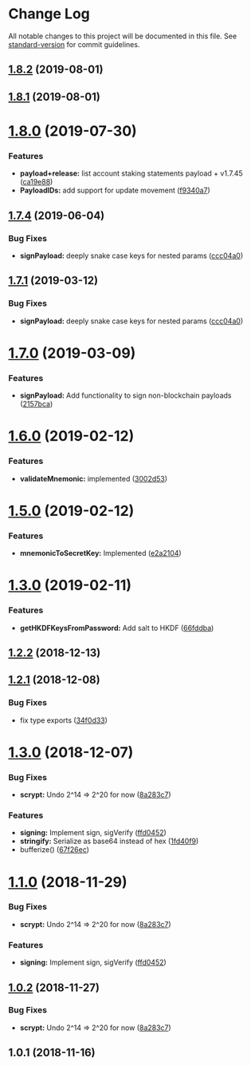 # Change Log

All notable changes to this project will be documented in this file. See [standard-version](https://github.com/conventional-changelog/standard-version) for commit guidelines.

<a name="1.8.2"></a>
## [1.8.2](https://github.com/neonexchange/nex-auth-protocol/compare/v1.8.0...v1.8.2) (2019-08-01)



<a name="1.8.1"></a>
## [1.8.1](https://github.com/neonexchange/nex-auth-protocol/compare/v1.8.0...v1.8.1) (2019-08-01)



<a name="1.8.0"></a>
# [1.8.0](https://github.com/neonexchange/nex-auth-protocol/compare/v1.7.4...v1.8.0) (2019-07-30)


### Features

* **payload+release:** list account staking statements payload + v1.7.45 ([ca19e88](https://github.com/neonexchange/nex-auth-protocol/commit/ca19e88))
* **PayloadIDs:** add support for update movement ([f9340a7](https://github.com/neonexchange/nex-auth-protocol/commit/f9340a7))



<a name="1.7.4"></a>
## [1.7.4](https://github.com/neonexchange/nex-auth-protocol/compare/v1.7.0...v1.7.4) (2019-06-04)


### Bug Fixes

* **signPayload:** deeply snake case keys for nested params ([ccc04a0](https://github.com/neonexchange/nex-auth-protocol/commit/ccc04a0))



<a name="1.7.1"></a>
## [1.7.1](https://github.com/neonexchange/nex-auth-protocol/compare/v1.7.0...v1.7.1) (2019-03-12)


### Bug Fixes

* **signPayload:** deeply snake case keys for nested params ([ccc04a0](https://github.com/neonexchange/nex-auth-protocol/commit/ccc04a0))



<a name="1.7.0"></a>
# [1.7.0](https://github.com/neonexchange/nex-auth-protocol/compare/v1.6.0...v1.7.0) (2019-03-09)


### Features

* **signPayload:** Add functionality to sign non-blockchain payloads ([2157bca](https://github.com/neonexchange/nex-auth-protocol/commit/2157bca))



<a name="1.6.0"></a>
# [1.6.0](https://github.com/neonexchange/nex-auth-protocol/compare/v1.5.0...v1.6.0) (2019-02-12)


### Features

* **validateMnemonic:** implemented ([3002d53](https://github.com/neonexchange/nex-auth-protocol/commit/3002d53))



<a name="1.5.0"></a>
# [1.5.0](https://github.com/neonexchange/nex-auth-protocol/compare/v1.3.0...v1.5.0) (2019-02-12)


### Features

* **mnemonicToSecretKey:** Implemented ([e2a2104](https://github.com/neonexchange/nex-auth-protocol/commit/e2a2104))



<a name="1.3.0"></a>
# [1.3.0](https://github.com/neonexchange/nex-auth-protocol/compare/v1.2.2...v1.3.0) (2019-02-11)


### Features

* **getHKDFKeysFromPassword:** Add salt to HKDF ([66fddba](https://github.com/neonexchange/nex-auth-protocol/commit/66fddba))



<a name="1.2.2"></a>
## [1.2.2](https://github.com/neonexchange/nex-auth-protocol/compare/v1.2.1...v1.2.2) (2018-12-13)



<a name="1.2.1"></a>
## [1.2.1](https://github.com/neonexchange/nex-auth-protocol/compare/v1.2.0...v1.2.1) (2018-12-08)


### Bug Fixes

* fix type exports ([34f0d33](https://github.com/neonexchange/nex-auth-protocol/commit/34f0d33))



<a name="1.3.0"></a>
# [1.3.0](https://github.com/neonexchange/nex-auth-protocol/compare/v1.0.1...v1.3.0) (2018-12-07)


### Bug Fixes

* **scrypt:** Undo 2^14 => 2^20 for now ([8a283c7](https://github.com/neonexchange/nex-auth-protocol/commit/8a283c7))


### Features

* **signing:** Implement sign, sigVerify ([ffd0452](https://github.com/neonexchange/nex-auth-protocol/commit/ffd0452))
* **stringify:** Serialize as base64 instead of hex ([1fd40f9](https://github.com/neonexchange/nex-auth-protocol/commit/1fd40f9))
* bufferize() ([67f26ec](https://github.com/neonexchange/nex-auth-protocol/commit/67f26ec))



<a name="1.1.0"></a>
# [1.1.0](https://github.com/neonexchange/nex-auth-protocol/compare/v1.0.1...v1.1.0) (2018-11-29)


### Bug Fixes

* **scrypt:** Undo 2^14 => 2^20 for now ([8a283c7](https://github.com/neonexchange/nex-auth-protocol/commit/8a283c7))


### Features

* **signing:** Implement sign, sigVerify ([ffd0452](https://github.com/neonexchange/nex-auth-protocol/commit/ffd0452))



<a name="1.0.2"></a>
## [1.0.2](https://github.com/neonexchange/nex-auth-protocol/compare/v1.0.1...v1.0.2) (2018-11-27)


### Bug Fixes

* **scrypt:** Undo 2^14 => 2^20 for now ([8a283c7](https://github.com/neonexchange/nex-auth-protocol/commit/8a283c7))



<a name="1.0.1"></a>
## 1.0.1 (2018-11-16)
